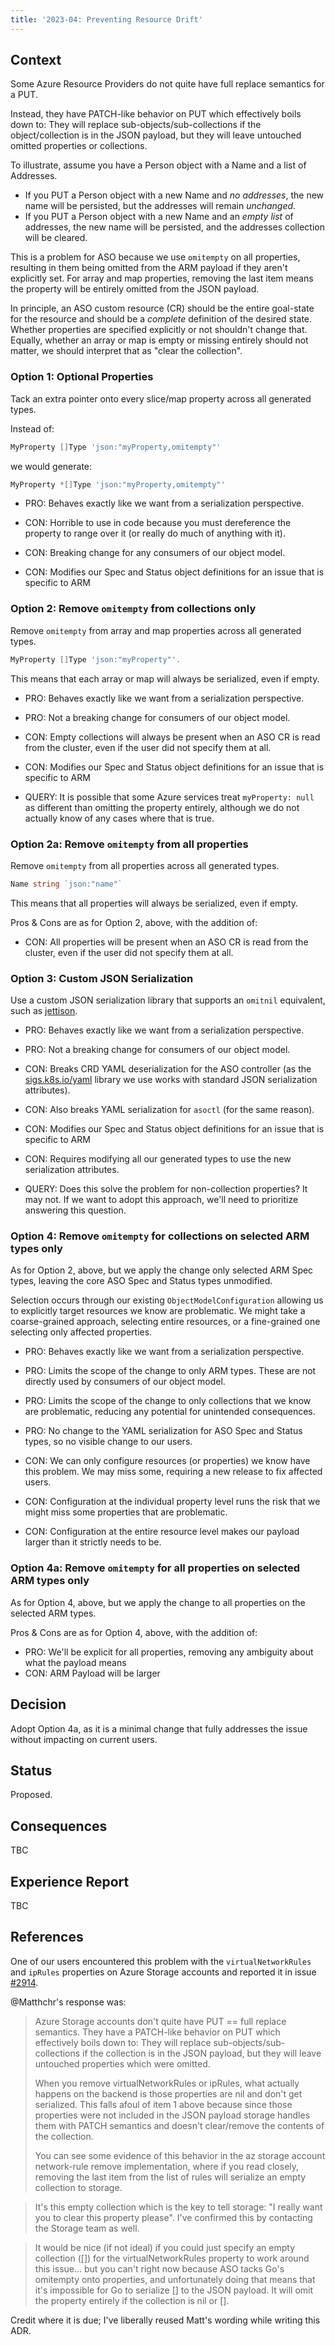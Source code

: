 ```yaml
---
title: '2023-04: Preventing Resource Drift'
---
```


## Context

Some Azure Resource Providers do not quite have full replace semantics for a PUT.

Instead, they have PATCH-like behavior on PUT which effectively boils down to: They will replace sub-objects/sub-collections if the object/collection is in the JSON payload, but they will leave untouched omitted properties or collections.

To illustrate, assume you have a Person object with a Name and a list of Addresses.

* If you PUT a Person object with a new Name and _no addresses_, the new name will be persisted, but the addresses will remain _unchanged_.
* If you PUT a Person object with a new Name and an _empty list_ of addresses, the new name will be persisted, and the addresses collection will be cleared.

This is a problem for ASO because we use `omitempty` on all properties, resulting in them being omitted from the ARM payload if they aren't explicitly set. For array and map properties, removing the last item means the property will be entirely omitted from the JSON payload.

In principle, an ASO custom resource (CR) should be the entire goal-state for the resource and should be a *complete* definition of the desired state. Whether properties are specified explicitly or not shouldn't change that. Equally, whether an array or map is empty or missing entirely should not matter, we should interpret that as "clear the collection".

### Option 1: Optional Properties

Tack an extra pointer onto every slice/map property across all generated types.

Instead of:

``` go
MyProperty []Type 'json:"myProperty,omitempty"'
```

we would generate:

``` go
MyProperty *[]Type 'json:"myProperty,omitempty"'
```

* PRO: Behaves exactly like we want from a serialization perspective.
* CON: Horrible to use in code because you must dereference the property to range over it (or really do much of anything with it).

* CON: Breaking change for any consumers of our object model.
* CON: Modifies our Spec and Status object definitions for an issue that is specific to ARM

### Option 2: Remove `omitempty` from collections only

Remove `omitempty` from array and map properties across all generated types.

``` go
MyProperty []Type 'json:"myProperty"'. 
```

This means that each array or map will always be serialized, even if empty.

* PRO: Behaves exactly like we want from a serialization perspective.
* PRO: Not a breaking change for consumers of our object model.
  
* CON: Empty collections will always be present when an ASO CR is read from the cluster, even if the user did not specify them at all.
* CON: Modifies our Spec and Status object definitions for an issue that is specific to ARM
  
* QUERY: It is possible that some Azure services treat `myProperty: null` as different than omitting the property entirely, although we do not actually know of any cases where that is true.


### Option 2a: Remove `omitempty` from all properties

Remove `omitempty` from all properties across all generated types.

``` go
Name string `json:"name"`
```

This means that all properties will always be serialized, even if empty.

Pros & Cons are as for Option 2, above, with the addition of:

* CON: All properties will be present when an ASO CR is read from the cluster, even if the user did not specify them at all.

### Option 3: Custom JSON Serialization

Use a custom JSON serialization library that supports an `omitnil` equivalent, such as [jettison](https://github.com/wI2L/jettison).

* PRO: Behaves exactly like we want from a serialization perspective.
* PRO: Not a breaking change for consumers of our object model.

* CON: Breaks CRD YAML deserialization for the ASO controller (as the [sigs.k8s.io/yaml]( https://github.com/kubernetes-sigs/yaml) library we use works with standard JSON serialization attributes).
* CON: Also breaks YAML serialization for `asoctl` (for the same reason).
* CON: Modifies our Spec and Status object definitions for an issue that is specific to ARM
* CON: Requires modifying all our generated types to use the new serialization attributes.

* QUERY: Does this solve the problem for non-collection properties? It may not. If we want to adopt this approach, we'll need to prioritize answering this question.

### Option 4: Remove `omitempty` for collections on selected ARM types only

As for Option 2, above, but we apply the change only selected ARM Spec types, leaving the core ASO Spec and Status types unmodified.

Selection occurs through our existing `ObjectModelConfiguration` allowing us to explicitly target resources we know are problematic. We might take a coarse-grained approach, selecting entire resources, or a fine-grained one selecting only affected properties.

* PRO: Behaves exactly like we want from a serialization perspective.
* PRO: Limits the scope of the change to only ARM types. These are not directly used by consumers of our object model.
* PRO: Limits the scope of the change to only collections that we know are problematic, reducing any potential for unintended consequences.
* PRO: No change to the YAML serialization for ASO Spec and Status types, so no visible change to our users.

* CON: We can only configure resources (or properties) we know have this problem. We may miss some, requiring a new release to fix affected users.
* CON: Configuration at the individual property level runs the risk that we might miss some properties that are problematic.
* CON: Configuration at the entire resource level makes our payload larger than it strictly needs to be.

### Option 4a: Remove `omitempty` for all properties on selected ARM types only

As for Option 4, above, but we apply the change to all properties on the selected ARM types.

Pros & Cons are as for Option 4, above, with the addition of:

* PRO: We'll be explicit for all properties, removing any ambiguity about what the payload means
* CON: ARM Payload will be larger

## Decision

Adopt Option 4a, as it is a minimal change that fully addresses the issue without impacting on current users.

## Status

Proposed.

## Consequences

TBC

## Experience Report

TBC

## References

One of our users encountered this problem with the `virtualNetworkRules` and `ipRules` properties on Azure Storage accounts and reported it in issue [#2914](https://github.com/Azure/azure-service-operator/issues/2914).

@Matthchr's response was:

> Azure Storage accounts don't quite have PUT == full replace semantics. They have a PATCH-like behavior on PUT which effectively boils down to: They will replace sub-objects/sub-collections if the collection is in the JSON payload, but they will leave untouched properties which were omitted.
> 
> When you remove virtualNetworkRules or ipRules, what actually happens on the backend is those properties are nil and don't get serialized. This falls afoul of item 1 above because since those properties were not included in the JSON payload storage handles them with PATCH semantics and doesn't clear/remove the contents of the collection.
> 
> You can see some evidence of this behavior in the az storage account network-rule remove implementation, where if you read closely, removing the last item from the list of rules will serialize an empty collection to storage.

> It's this empty collection which is the key to tell storage: "I really want you to clear this property please". I've confirmed this by contacting the Storage team as well.

> It would be nice (if not ideal) if you could just specify an empty collection ([]) for the virtualNetworkRules property to work around this issue... but you can't right now because ASO tacks Go's omitempty onto properties, and unfortunately doing that means that it's impossible for Go to serialize [] to the JSON payload. It will omit the property entirely if the collection is nil or [].

Credit where it is due; I've liberally reused Matt's wording while writing this ADR.



